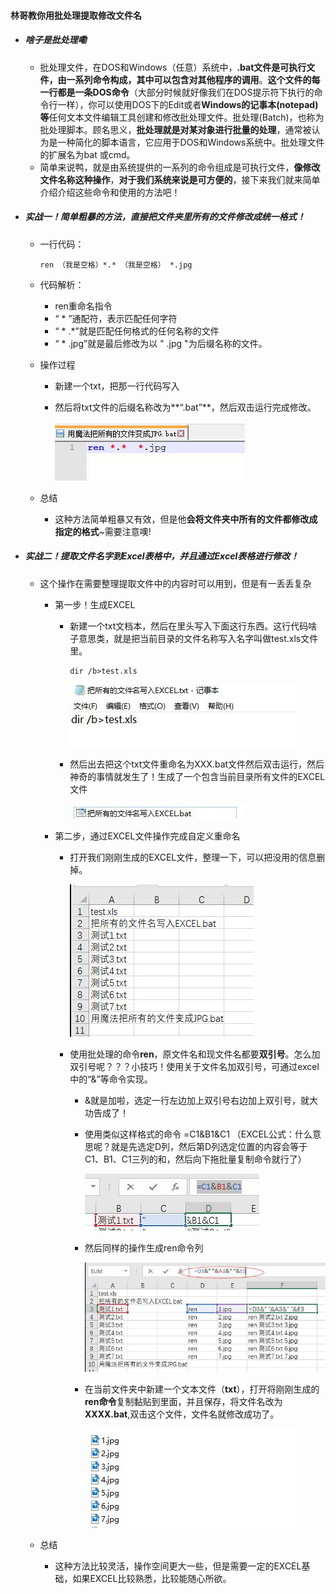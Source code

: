 #### 林哥教你用批处理提取修改文件名

- ##### 啥子是批处理嘞

  - ​	批处理文件，在DOS和Windows（任意）系统中，**.bat文件是可执行文件，由一系列命令构成，其中可以包含对其他程序的调用**。**这个文件的每一行都是一条DOS命令**（大部分时候就好像我们在DOS提示符下执行的命令行一样），你可以使用DOS下的Edit或者**Windows的记事本(notepad)等**任何文本文件编辑工具创建和修改批处理文件。
    ​	批处理(Batch)，也称为批处理脚本。顾名思义，**批处理就是对某对象进行批量的处理**，通常被认为是一种简化的脚本语言，它应用于DOS和Windows系统中。批处理文件的扩展名为bat 或cmd。
  - 简单来说鸭，就是由系统提供的一系列的命令组成是可执行文件，**像修改文件名称这种操作**，**对于我们系统来说是可方便的**，接下来我们就来简单介绍介绍这些命令和使用的方法吧！

- ##### 实战一！简单粗暴的方法，直接把文件夹里所有的文件修改成统一格式！

  - 一行代码：

    ```
    ren （我是空格）*.* （我是空格） *.jpg
    ```

  - 代码解析：

    - ren重命名指令
    - “ * ”通配符，表示匹配任何字符
    - “ * .*”就是匹配任何格式的任何名称的文件
    - “ * .jpg”就是最后修改为以 " .jpg "为后缀名称的文件。

  - 操作过程

    - 新建一个txt，把那一行代码写入

    - 然后将txt文件的后缀名称改为**“.bat”**，然后双击运行完成修改。

      ![](00.jpg)

  - 总结

    - 这种方法简单粗暴又有效，但是他**会将文件夹中所有的文件都修改成指定的格式**~需要注意噢!

- ##### 实战二！提取文件名字到Excel表格中，并且通过Excel表格进行修改！

  - 这个操作在需要整理提取文件中的内容时可以用到，但是有一丢丢复杂

    - 第一步！生成EXCEL

      - 新建一个txt文档本，然后在里头写入下面这行东西。这行代码啥子意思类，就是把当前目录的文件名称写入名字叫做test.xls文件里。

        ```dos
        dir /b>test.xls
        ```

        ![](01.jpg)

      - 然后出去把这个txt文件重命名为XXX.bat文件然后双击运行，然后神奇的事情就发生了！生成了一个包含当前目录所有文件的EXCEL文件

        ![](02.jpg)

    - 第二步，通过EXCEL文件操作完成自定义重命名

      - 打开我们刚刚生成的EXCEL文件，整理一下，可以把没用的信息删掉。

        ![](03.jpg)

      - 使用批处理的命令**ren**，原文件名和现文件名都要**双引号**。怎么加双引号呢？？？小技巧！使用关于文件名加双引号，可通过excel中的“&”等命令实现。

        - &就是加啦，选定一行左边加上双引号右边加上双引号，就大功告成了！

        - 使用类似这样格式的命令   =C1&B1&C1 （EXCEL公式：什么意思呢？就是先选定D列，然后第D列选定位置的内容会等于C1、B1、C1三列的和，然后向下拖批量复制命令就行了）

          ![](04.jpg)

        - 然后同样的操作生成ren命令列

          ![](05.jpg)

        - 在当前文件夹中新建一个文本文件（**txt**），打开将刚刚生成的**ren命令**复制黏贴到里面，并且保存，将文件名改为**XXXX.bat**,双击这个文件，文件名就修改成功了。

          ![](06.jpg)

  - 总结

    - 这种方法比较灵活，操作空间更大一些，但是需要一定的EXCEL基础，如果EXCEL比较熟悉，比较能随心所欲。

      